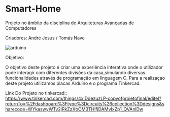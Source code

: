 # Smart-Home

Projeto no âmbito da disciplina de Arquiteturas Avançadas de Computadores

Criadores: André Jesus / Tomás Nave

![arduino](https://github.com/TomasNave-a22208623/Smart-Home/assets/127102331/942a1ade-45b4-440d-b0ab-00fa4946d20d)

Objetivo:

O objetivo deste projeto é criar uma experiência interativa onde o utilizador pode interagir com diferentes divisões da casa,simulando diversas funcionalidades através de programação em linguagem C.
Para a realizaçao deste projeto utilizamos placas Arduíno e o programa Tinkercad.

Link Do Projeto no tinkercad:: https://www.tinkercad.com/things/4xIDdezuzLP-copyofprojetofinal/editel?returnTo=%2Fdashboard%3Ftype%3Dcircuits%26collection%3Ddesigns&sharecode=WYkaswyWTv2jRkZzXbOM3THlfjDAMvIxZp1_QVAnlDw
